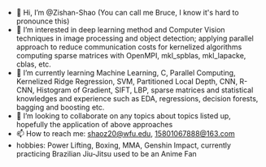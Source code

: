 - 👋 Hi, I’m @Zishan-Shao (You can call me Bruce, I know it's hard to pronounce this)
- 👀 I’m interested in deep learning method and Computer Vision techniques in image processing and object detection; applying parallel approach to reduce communication costs for kernelized algorithms computing sparse matrices with OpenMPI, mkl_spblas, mkl_lapacke, cblas, etc.
- 🌱 I’m currently learning Machine Learning, C, Parallel Computing, Kernelized Ridge Regression, SVM, Partitioned Local Depth, CNN, R-CNN, Histogram of Gradient, SIFT, LBP, sparse matrices and statistical knowledges and experience such as EDA, regressions, decision forests, bagging and boosting etc.
- 💞️ I’m looking to collaborate on any topics about topics listed up, hopefully the application of above approaches
- 📫 How to reach me: shaoz20@wfu.edu, 15801067888@163.com
- hobbies: Power Lifting, Boxing, MMA, Genshin Impact, currently practicing Brazilian Jiu-Jitsu used to be an Anime Fan


<!---
Zishan-Shao/Zishan-Shao is a ✨ special ✨ repository because its `README.md` (this file) appears on your GitHub profile.
You can click the Preview link to take a look at your changes.
--->

